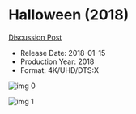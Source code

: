 # Halloween (2018)

[Discussion Post](https://www.avsforum.com/threads/bass-eq-for-filtered-movies.2995212/post-57394256)

* Release Date: 2018-01-15
* Production Year: 2018
* Format: 4K/UHD/DTS:X

![img 0](https://i.imgur.com/SLxItim.jpg)

![img 1](https://i.imgur.com/VqXtA4B.jpg)

